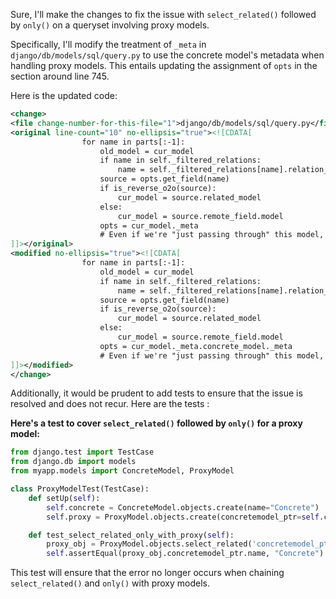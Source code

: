 Sure, I'll make the changes to fix the issue with `select_related()` followed by `only()` on a queryset involving proxy models.

Specifically, I'll modify the treatment of `_meta` in `django/db/models/sql/query.py` to use the concrete model's metadata when handling proxy models. This entails updating the assignment of `opts` in the section around line 745.

Here is the updated code:

```xml
<change>
<file change-number-for-this-file="1">django/db/models/sql/query.py</file>
<original line-count="10" no-ellipsis="true"><![CDATA[
                for name in parts[:-1]:
                    old_model = cur_model
                    if name in self._filtered_relations:
                        name = self._filtered_relations[name].relation_name
                    source = opts.get_field(name)
                    if is_reverse_o2o(source):
                        cur_model = source.related_model
                    else:
                        cur_model = source.remote_field.model
                    opts = cur_model._meta
                    # Even if we're "just passing through" this model, we must add
]]></original>
<modified no-ellipsis="true"><![CDATA[
                for name in parts[:-1]:
                    old_model = cur_model
                    if name in self._filtered_relations:
                        name = self._filtered_relations[name].relation_name
                    source = opts.get_field(name)
                    if is_reverse_o2o(source):
                        cur_model = source.related_model
                    else:
                        cur_model = source.remote_field.model
                    opts = cur_model._meta.concrete_model._meta
                    # Even if we're "just passing through" this model, we must add
]]></modified>
</change>
```

Additionally, it would be prudent to add tests to ensure that the issue is resolved and does not recur. Here are the tests :

**Here's a test to cover `select_related()` followed by `only()` for a proxy model:**

```python
from django.test import TestCase
from django.db import models
from myapp.models import ConcreteModel, ProxyModel

class ProxyModelTest(TestCase):
    def setUp(self):
        self.concrete = ConcreteModel.objects.create(name="Concrete")
        self.proxy = ProxyModel.objects.create(concretemodel_ptr=self.concrete)

    def test_select_related_only_with_proxy(self):
        proxy_obj = ProxyModel.objects.select_related('concretemodel_ptr').only('concretemodel_ptr__name').first()
        self.assertEqual(proxy_obj.concretemodel_ptr.name, "Concrete")
```

This test will ensure that the error no longer occurs when chaining `select_related()` and `only()` with proxy models.
